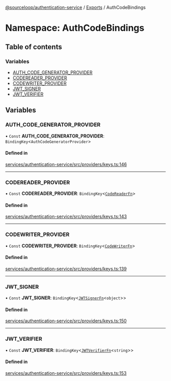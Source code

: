 [@sourceloop/authentication-service](../README.md) / [Exports](../modules.md) / AuthCodeBindings

# Namespace: AuthCodeBindings

## Table of contents

### Variables

- [AUTH\_CODE\_GENERATOR\_PROVIDER](AuthCodeBindings.md#auth_code_generator_provider)
- [CODEREADER\_PROVIDER](AuthCodeBindings.md#codereader_provider)
- [CODEWRITER\_PROVIDER](AuthCodeBindings.md#codewriter_provider)
- [JWT\_SIGNER](AuthCodeBindings.md#jwt_signer)
- [JWT\_VERIFIER](AuthCodeBindings.md#jwt_verifier)

## Variables

### AUTH\_CODE\_GENERATOR\_PROVIDER

• `Const` **AUTH\_CODE\_GENERATOR\_PROVIDER**: `BindingKey`<`AuthCodeGeneratorProvider`\>

#### Defined in

[services/authentication-service/src/providers/keys.ts:146](https://github.com/sourcefuse/loopback4-microservice-catalog/blob/b93c60ac7/services/authentication-service/src/providers/keys.ts#L146)

___

### CODEREADER\_PROVIDER

• `Const` **CODEREADER\_PROVIDER**: `BindingKey`<[`CodeReaderFn`](../modules.md#codereaderfn)\>

#### Defined in

[services/authentication-service/src/providers/keys.ts:143](https://github.com/sourcefuse/loopback4-microservice-catalog/blob/b93c60ac7/services/authentication-service/src/providers/keys.ts#L143)

___

### CODEWRITER\_PROVIDER

• `Const` **CODEWRITER\_PROVIDER**: `BindingKey`<[`CodeWriterFn`](../modules.md#codewriterfn)\>

#### Defined in

[services/authentication-service/src/providers/keys.ts:139](https://github.com/sourcefuse/loopback4-microservice-catalog/blob/b93c60ac7/services/authentication-service/src/providers/keys.ts#L139)

___

### JWT\_SIGNER

• `Const` **JWT\_SIGNER**: `BindingKey`<[`JWTSignerFn`](../modules.md#jwtsignerfn)<`object`\>\>

#### Defined in

[services/authentication-service/src/providers/keys.ts:150](https://github.com/sourcefuse/loopback4-microservice-catalog/blob/b93c60ac7/services/authentication-service/src/providers/keys.ts#L150)

___

### JWT\_VERIFIER

• `Const` **JWT\_VERIFIER**: `BindingKey`<[`JWTVerifierFn`](../modules.md#jwtverifierfn)<`string`\>\>

#### Defined in

[services/authentication-service/src/providers/keys.ts:153](https://github.com/sourcefuse/loopback4-microservice-catalog/blob/b93c60ac7/services/authentication-service/src/providers/keys.ts#L153)
